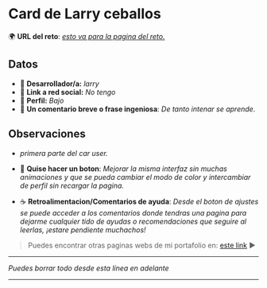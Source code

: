 # Card de Larry ceballos

🌍 **URL del reto**: *[esto va para la pagina del reto.](https://larry1sf.github.io/pratica/)*

## Datos 

- 🦄 **Desarrollador/a:** _larry_
- 🐇 **Link a red social:** _No tengo_
- 🦾 **Perfil:** _Bajo_
- 💬 **Un comentario breve o frase ingeniosa**: _De tanto intenar se aprende._

## Observaciones

- _primera parte del car user._
- 📖 **Quise hacer un boton**: _Mejorar la misma interfaz sin muchas animaciones y que se pueda cambiar el modo de color y intercambiar de perfil sin recargar la pagina._

- ☕ **Retroalimentacion/Comentarios de ayuda**: _Desde el boton de ajustes se puede acceder a los comentarios donde tendras una pagina para dejarme cualquier tido de ayudas o recomendaciones que seguire al leerlas, ¡estare pendiente muchachos!_

> Puedes encontrar otras paginas webs de mi portafolio en: [este link](https://github.com/larry1sf) ▶ 
---

_Puedes borrar todo desde esta línea en adelante_           

---
